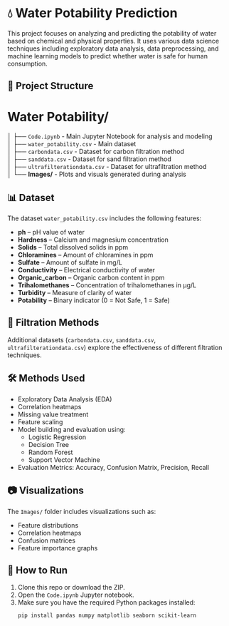# 💧 Water Potability Prediction

This project focuses on analyzing and predicting the potability of water based on chemical and physical properties. It uses various data science techniques including exploratory data analysis, data preprocessing, and machine learning models to predict whether water is safe for human consumption.

## 📂 Project Structure
# Water Potability/
│   ├── `Code.ipynb` - Main Jupyter Notebook for analysis and modeling  
│   ├── `water_potability.csv` - Main dataset  
│   ├── `carbondata.csv` - Dataset for carbon filtration method  
│   ├── `sanddata.csv` - Dataset for sand filtration method  
│   ├── `ultrafilterationdata.csv` - Dataset for ultrafiltration method  
│   └── **Images/** - Plots and visuals generated during analysis 

## 📊 Dataset

The dataset `water_potability.csv` includes the following features:

- **ph** – pH value of water
- **Hardness** – Calcium and magnesium concentration
- **Solids** – Total dissolved solids in ppm
- **Chloramines** – Amount of chloramines in ppm
- **Sulfate** – Amount of sulfate in mg/L
- **Conductivity** – Electrical conductivity of water
- **Organic_carbon** – Organic carbon content in ppm
- **Trihalomethanes** – Concentration of trihalomethanes in μg/L
- **Turbidity** – Measure of clarity of water
- **Potability** – Binary indicator (0 = Not Safe, 1 = Safe)

## 🧪 Filtration Methods

Additional datasets (`carbondata.csv`, `sanddata.csv`, `ultrafilterationdata.csv`) explore the effectiveness of different filtration techniques.

## 🛠️ Methods Used

- Exploratory Data Analysis (EDA)
- Correlation heatmaps
- Missing value treatment
- Feature scaling
- Model building and evaluation using:
  - Logistic Regression
  - Decision Tree
  - Random Forest
  - Support Vector Machine
- Evaluation Metrics: Accuracy, Confusion Matrix, Precision, Recall

## 📷 Visualizations

The `Images/` folder includes visualizations such as:
- Feature distributions
- Correlation heatmaps
- Confusion matrices
- Feature importance graphs

## 🚀 How to Run

1. Clone this repo or download the ZIP.
2. Open the `Code.ipynb` Jupyter notebook.
3. Make sure you have the required Python packages installed:
   ```bash
   pip install pandas numpy matplotlib seaborn scikit-learn
